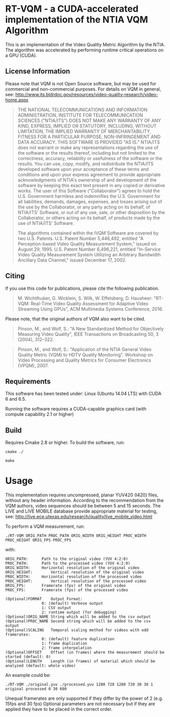 # RT-VQM - a CUDA-accelerated implementation of the NTIA VQM Algorithm

This is an implementation of the Video Quality Metric Algorithm by the NTIA.
The algorithm was accelerated by performing runtime critical operations on a GPU (CUDA).

## License Information

Please note that VQM is not Open Source software, but may be used for commercial and non-commercial purposes.
For details on VQM in general, see: http://www.its.bldrdoc.gov/resources/video-quality-research/video-home.aspx

> THE NATIONAL TELECOMMUNICATIONS AND INFORMATION ADMINISTRATION, INSTITUTE FOR TELECOMMUNICATION SCIENCES ("NTIA/ITS") DOES NOT MAKE ANY WARRANTY OF ANY KIND, EXPRESS, IMPLIED OR STATUTORY, INCLUDING, WITHOUT LIMITATION, THE IMPLIED WARRANTY OF MERCHANTABILITY, FITNESS FOR A PARTICULAR PURPOSE, NON-INFRINGEMENT AND DATA ACCURACY.  THIS SOFTWARE IS PROVIDED "AS IS."  NTIA/ITS does not warrant or make any representations regarding the use of the software or the results thereof, including but not limited to the correctness, accuracy, reliability or usefulness of the software or the results.  You can use, copy, modify, and redistribute the NTIA/ITS developed software upon your acceptance of these terms and conditions and upon your express agreement to provide appropriate acknowledgments of NTIA's ownership of and development of the software by keeping this exact text present in any copied or derivative works.
> The user of this Software ("Collaborator") agrees to hold the U.S. Government harmless and indemnifies the U.S. Government for all liabilities, demands, damages, expenses, and losses arising out of the use by the Collaborator, or any party acting on its behalf, of NTIA/ITS' Software, or out of any use, sale, or other disposition by the Collaborator, or others acting on its behalf, of products made by the use of NTIA/ITS' Software.
>
> The algorithms contained within the IVQM Software are covered by two U.S. Patents.
> U.S. Patent Number 5,446,492, entitled "A Perception-based Video Quality Measurement System," issued on August 29, 1995.
> U.S. Patent Number 6,496,221, entitled "In-Service Video Quality Measurement System Utilizing an Arbitrary Bandwidth Ancillary Data Channel," issued December 17, 2002.

## Citing

If you use this code for publications, please cite the following publication.

> M. Wichtlhuber, G. Wicklein, S. Wilk, W. Effelsberg, D. Hausheer: "RT-VQM: Real-Time Video Quality Assessment for Adaptive Video Streaming Using GPUs", ACM Multimedia Systems Conference, 2016.

Please note, that the original authors of VQM also want to be cited.

> Pinson, M., and Wolf, S.: "A New Standardized Method for Objectively Measuring Video Quality", IEEE Transactions on Broadcasting 50, 3 (2004), 312–322.

> Pinson, M., and Wolf, S.: "Application of the NTIA General Video Quality Metric (VQM) to HDTV Quality Monitoring". Workshop on Video Processing and Quality Metrics for Consumer Electronics (VPQM), 2007.

## Requirements

This software has been tested under: Linux (Ubuntu 14.04 LTS) with CUDA 6 and 6.5.

Running the software requires a CUDA-capable graphics card (with compute capability 2.1 or higher)

## Build
Requires Cmake 2.8 or higher. To build the software, run:

`cmake ./`

`make`

# Usage

This implementation requires uncompressed, planar YUV420 (I420) files, without any header information. 
According to the recommendation from the VQM authors, video sequences should be between 5 and 15 seconds.
The LIVE and LIVE MOBILE database provide appropriate material for testing, see: http://live.ece.utexas.edu/research/quality/live_mobile_video.html

To perform a VQM measurement, run:

`./RT-VQM ORIG_PATH PROC_PATH ORIG_WIDTH ORIG_HEIGHT PROC_WIDTH PROC_HEIGHT ORIG_FPS PROC_FPS`

with:

    ORIG_PATH:		Path to the original video (YUV 4:2:0)
    PROC_PATH:		Path to the processed video (YUV 4:2:0)
    ORIG_WIDTH:		Horizontal resolution of the original video 
    ORIG_HEIGHT:		Vertical resolution of the original video 
    PROC_WIDTH:		Horizontal resolution of the processed video 
    PROC_HEIGHT:		Vertical resolution of the processed video 
    ORIG_FPS:		Framerate (fps) of the original video
    PROC_FPS:		Framerate (fps) of the processed video

    (Optional)FORMAT	Output Format:
	    			0: (default) Verbose output
	    			1: CSV output	
	    			2: runtime output (for debugging)
    (Optional)ORIG_NAME	String which will be added to the csv output	
    (Optional)PROC_NAME	Second string which will be added to the csv output	
    (Optional)SCALING	Temporal scaling method for videos with odd framerates:
	    			0: (default) feature duplication
	    			1: frame duplication
	    			2: frame interpolation	
    (Optional)OFFSET	Offset (in frames) where the measurement should be started (default: 0)
    (Optional)LENGTH	Length (in frames) of material which should be analyzed (default: whole video)

An example could be:

`./RT-VQM ./original.yuv ./processed.yuv 1280 720 1280 720 30 30 1 original processed 0 30 600`

Unequal framerates are only supported if they differ by the power of 2 (e.g. 15fps and 30 fps)
Optional parameters are not necessary but if they are applied they have to be placed in the correct order.
